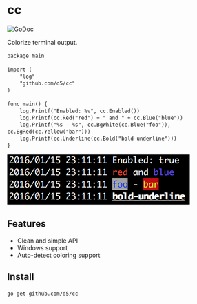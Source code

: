 # cc

[![GoDoc](https://godoc.org/github.com/d5/cc?status.svg)](https://godoc.org/github.com/d5/cc)

Colorize terminal output.

```golang
package main

import (
	"log"
	"github.com/d5/cc"
)

func main() {
	log.Printf("Enabled: %v", cc.Enabled())
	log.Printf(cc.Red("red") + " and " + cc.Blue("blue"))
	log.Printf("%s - %s", cc.BgWhite(cc.Blue("foo")), cc.BgRed(cc.Yellow("bar")))
	log.Printf(cc.Underline(cc.Bold("bold-underline")))
}
```

![console output](img1.png)

## Features
- Clean and simple API
- Windows support
- Auto-detect coloring support

## Install

```bash
go get github.com/d5/cc
```

